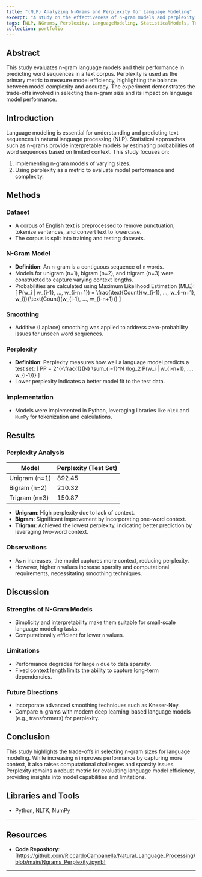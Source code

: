 ```yaml
---
title: "(NLP) Analyzing N-Grams and Perplexity for Language Modeling"
excerpt: "A study on the effectiveness of n-gram models and perplexity evaluation for language prediction tasks"
tags: [NLP, NGrams, Perplexity, LanguageModeling, StatisticalModels, TextPrediction]
collection: portfolio
---
```


## Abstract

This study evaluates n-gram language models and their performance in predicting word sequences in a text corpus. Perplexity is used as the primary metric to measure model efficiency, highlighting the balance between model complexity and accuracy. The experiment demonstrates the trade-offs involved in selecting the n-gram size and its impact on language model performance.

## Introduction

Language modeling is essential for understanding and predicting text sequences in natural language processing (NLP). Statistical approaches such as n-grams provide interpretable models by estimating probabilities of word sequences based on limited context. This study focuses on:
1. Implementing n-gram models of varying sizes.
2. Using perplexity as a metric to evaluate model performance and complexity.

## Methods

### Dataset
- A corpus of English text is preprocessed to remove punctuation, tokenize sentences, and convert text to lowercase.
- The corpus is split into training and testing datasets.

### N-Gram Model
- **Definition**: An n-gram is a contiguous sequence of `n` words.
- Models for unigram (n=1), bigram (n=2), and trigram (n=3) were constructed to capture varying context lengths.
- Probabilities are calculated using Maximum Likelihood Estimation (MLE):
  \[
  P(w_i | w_{i-1}, ..., w_{i-n+1}) = \frac{\text{Count}(w_{i-1}, ..., w_{i-n+1}, w_i)}{\text{Count}(w_{i-1}, ..., w_{i-n+1})}
  \]

### Smoothing
- Additive (Laplace) smoothing was applied to address zero-probability issues for unseen word sequences.

### Perplexity
- **Definition**: Perplexity measures how well a language model predicts a test set:
  \[
  PP = 2^{-\frac{1}{N} \sum_{i=1}^N \log_2 P(w_i | w_{i-n+1}, ..., w_{i-1})}
  \]
- Lower perplexity indicates a better model fit to the test data.

### Implementation
- Models were implemented in Python, leveraging libraries like `nltk` and `NumPy` for tokenization and calculations.

## Results

### Perplexity Analysis
| **Model**      | **Perplexity (Test Set)** |
|-----------------|--------------------------|
| Unigram (n=1)  | 892.45                   |
| Bigram (n=2)   | 210.32                   |
| Trigram (n=3)  | 150.87                   |

- **Unigram**: High perplexity due to lack of context.
- **Bigram**: Significant improvement by incorporating one-word context.
- **Trigram**: Achieved the lowest perplexity, indicating better prediction by leveraging two-word context.

### Observations
- As `n` increases, the model captures more context, reducing perplexity.
- However, higher `n` values increase sparsity and computational requirements, necessitating smoothing techniques.

## Discussion

### Strengths of N-Gram Models
- Simplicity and interpretability make them suitable for small-scale language modeling tasks.
- Computationally efficient for lower `n` values.

### Limitations
- Performance degrades for large `n` due to data sparsity.
- Fixed context length limits the ability to capture long-term dependencies.

### Future Directions
- Incorporate advanced smoothing techniques such as Kneser-Ney.
- Compare n-grams with modern deep learning-based language models (e.g., transformers) for perplexity.

## Conclusion

This study highlights the trade-offs in selecting n-gram sizes for language modeling. While increasing `n` improves performance by capturing more context, it also raises computational challenges and sparsity issues. Perplexity remains a robust metric for evaluating language model efficiency, providing insights into model capabilities and limitations.

## Libraries and Tools
- Python, NLTK, NumPy

---
## Resources
- **Code Repository**: [https://github.com/RiccardoCampanella/Natural_Language_Processing/blob/main/Ngrams_Perplexity.ipynb]
---